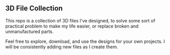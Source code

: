 3D File Collection
--------------------------------------------------------------------------------------------------------------------

This repo is a collection of 3D files I've designed, to solve some sort of practical problem to make my life easier, or replace broken and unmanufactured parts.

Feel free to explore, download, and use the designs for your own projects. I will be consistently adding new files as I create them.
